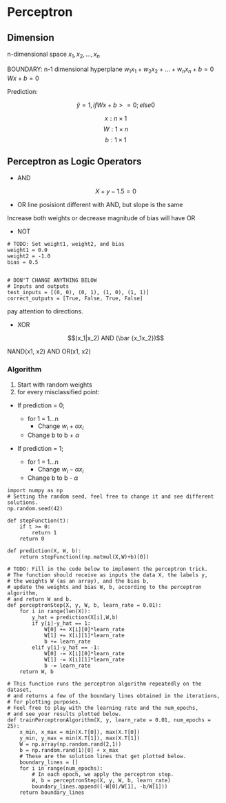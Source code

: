 # Perceptron

## Dimension

n-dimensional space $x_1, x_2, ..., x_n$

BOUNDARY:
n-1 dimensional hyperplane $w_1x_1 + w_2x_2 + ... + w_nx_n + b = 0$
$Wx + b = 0$

Prediction:

$$\hat{y}= 1, if Wx + b >= 0; else 0
$$

$$x: n\times1$$
$$W: 1\times n$$
$$b: 1\times 1$$

## Perceptron as Logic Operators

- AND

$$X+y-1.5=0$$

- OR
line posisiont different with AND, but slope is the same

Increase both weights or decrease magnitude of bias will have OR

- NOT

```{python}
# TODO: Set weight1, weight2, and bias
weight1 = 0.0
weight2 = -1.0
bias = 0.5


# DON'T CHANGE ANYTHING BELOW
# Inputs and outputs
test_inputs = [(0, 0), (0, 1), (1, 0), (1, 1)]
correct_outputs = [True, False, True, False]
```

pay attention to directions.

- XOR

$$(x_1|x_2) AND (\bar {x_1x_2})$$

NAND(x1, x2) AND OR(x1, x2)

### Algorithm

1. Start with random weights
2. for every misclassified point:
- If prediction = 0;
  - for 1 = 1...n
    - Change $w_i+\alpha x_i$
  - Change b to b + $\alpha$

- If prediction = 1;
  - for 1 = 1...n
    - Change $w_i-\alpha x_i$
  - Change b to b - $\alpha$

```{python}
import numpy as np
# Setting the random seed, feel free to change it and see different solutions.
np.random.seed(42)

def stepFunction(t):
    if t >= 0:
        return 1
    return 0

def prediction(X, W, b):
    return stepFunction((np.matmul(X,W)+b)[0])

# TODO: Fill in the code below to implement the perceptron trick.
# The function should receive as inputs the data X, the labels y,
# the weights W (as an array), and the bias b,
# update the weights and bias W, b, according to the perceptron algorithm,
# and return W and b.
def perceptronStep(X, y, W, b, learn_rate = 0.01):
    for i in range(len(X)):
        y_hat = prediction(X[i],W,b)
        if y[i]-y_hat == 1:
            W[0] += X[i][0]*learn_rate
            W[1] += X[i][1]*learn_rate
            b += learn_rate
        elif y[i]-y_hat == -1:
            W[0] -= X[i][0]*learn_rate
            W[1] -= X[i][1]*learn_rate
            b -= learn_rate
    return W, b

# This function runs the perceptron algorithm repeatedly on the dataset,
# and returns a few of the boundary lines obtained in the iterations,
# for plotting purposes.
# Feel free to play with the learning rate and the num_epochs,
# and see your results plotted below.
def trainPerceptronAlgorithm(X, y, learn_rate = 0.01, num_epochs = 25):
    x_min, x_max = min(X.T[0]), max(X.T[0])
    y_min, y_max = min(X.T[1]), max(X.T[1])
    W = np.array(np.random.rand(2,1))
    b = np.random.rand(1)[0] + x_max
    # These are the solution lines that get plotted below.
    boundary_lines = []
    for i in range(num_epochs):
        # In each epoch, we apply the perceptron step.
        W, b = perceptronStep(X, y, W, b, learn_rate)
        boundary_lines.append((-W[0]/W[1], -b/W[1]))
    return boundary_lines

```